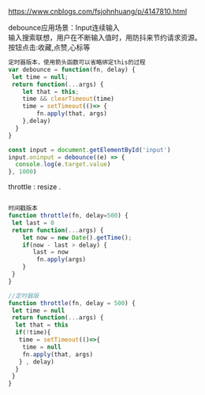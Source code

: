 https://www.cnblogs.com/fsjohnhuang/p/4147810.html


debounce应用场景：Input连续输入     
输入搜索联想，用户在不断输入值时，用防抖来节约请求资源。  
按钮点击:收藏,点赞,心标等

```js
定时器版本，使用箭头函数可以省略绑定this的过程
var debounce = function(fn, delay) {
 let time = null;
 return function(...args) {
    let that = this;
    time && clearTimeout(time)
    time = setTimeout(()=> {
        fn.apply(that, args)
    },delay)
  }
}

const input = document.getElementById('input')
input.oninput = debounce((e) => {
  console.log(e.target.value)
}, 1000)
```
throttle : resize . 
```js

时间戳版本
function throttle(fn, delay=500) {
 let last = 0
 return function(...args) {
    let now = new Date().getTime();
    if(now - last > delay) {
       last = now
        fn.apply(args)
    }
 }
}

//定时器版
function throttle(fn, delay = 500) {
 let time = null
 return function(...args) {
  let that = this
  if(!time){
   time = setTimeout(()=>{
    time = null
    fn.apply(that, args)
   } , delay)
  }
 }
}


```
